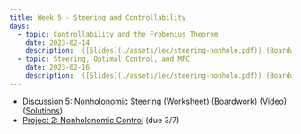 ```yaml
---
title: Week 5 - Steering and Controllability
days:
  - topic: Controllability and the Frobenius Theorem
    date: 2023-02-14
    description:  ([Slides](./assets/lec/steering-nonholo.pdf)) (Boardwork)
  - topic: Steering, Optimal Control, and MPC
    date: 2023-02-16
    description:  ([Slides](./assets/lec/steering-nonholo.pdf)) (Boardwork)
---
```


- Discussion 5: Nonholonomic Steering ([Worksheet](./assets/disc/Discussion_5_Kinematic_Constraints.pdf)) ([Boardwork](./assets/disc/217_disc.pdf)) ([Video](https://youtu.be/O4yJjwGmpuk)) ([Solutions](./assets/disc/Discussion_5_Kinematic_Constraints_Solns.pdf))
- [Project 2: Nonholonomic Control](./assets/proj/proj2.pdf) (due 3/7)

<a id="Week6"></a>
